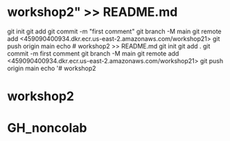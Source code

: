 # workshop2" >> README.md
git init
git add
git commit -m "first comment"
git branch -M main 
git remote add <459090400934.dkr.ecr.us-east-2.amazonaws.com/workshop21>
git push origin main 
echo # workshop2 >> README.md
git init
git add .
git commit -m first comment
git branch -M main 
git remote add <459090400934.dkr.ecr.us-east-2.amazonaws.com/workshop21>
git push origin main 
echo '# workshop2
# workshop2
# GH_noncolab
